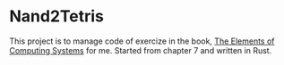 # Nand2Tetris
This project is to manage code of exercize in the book,  [The Elements of Computing Systems](https://www.nand2tetris.org/) for me.
Started from chapter 7 and written in Rust.
